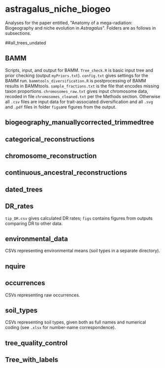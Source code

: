 # astragalus_niche_biogeo
Analyses for the paper entitled, "Anatomy of a mega-radiation: Biogeography and niche evolution in *Astragalus*". Folders are as follows in subsections.

##all_trees_undated


## BAMM
Scripts, input, and output for BAMM. `Tree_check.R` is basic input tree and prior checking (output `myPriors.txt`). `config.txt` gives settings for the BAMM run. `bammtools_diversification.R` is postprocessing of BAMM results in BAMMtools. `sample_fractions.txt` is the file that encodes missing taxon proportions. `chromosomes_raw.txt` gives input chromosome data, recoded in file `chromosomes_cleaned.txt` per the Methods section. Otherwise all `.csv` files are input data for trait-associated diversification and all `.svg` and `.pdf` files in folder `figs`are figures from the output.


## biogeography_manuallycorrected_trimmedtree


## categorical_reconstructions


## chromosome_reconstruction


## continuous_ancestral_reconstructions


## dated_trees


## DR_rates
`tip_DR.csv` gives calculated DR rates; `figs` contains figures from outputs comparing DR to other data.


## environmental_data
CSVs representing environmental means (soil types in a separate directory).

## nquire


## occurrences
CSVs representing raw occurrences.


## soil_types
CSVs representing soil types, given both as full names and numerical coding (see `.xlsx` for number-name correspondence).


## tree_quality_control


## Tree_with_labels

